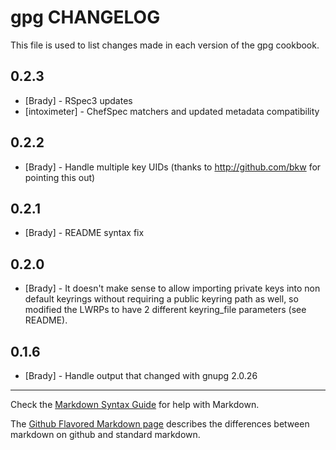 gpg CHANGELOG
=============

This file is used to list changes made in each version of the gpg cookbook.

0.2.3
-----
- [Brady] - RSpec3 updates
- [intoximeter] - ChefSpec matchers and updated metadata compatibility

0.2.2
-----
- [Brady] - Handle multiple key UIDs (thanks to http://github.com/bkw for pointing this out)

0.2.1
-----
- [Brady] - README syntax fix

0.2.0
-----
- [Brady] - It doesn't make sense to allow importing private keys into non default keyrings without requiring a public keyring path as well, so modified the LWRPs to have 2 different keyring_file parameters (see README).

0.1.6
-----
- [Brady] - Handle output that changed with gnupg 2.0.26

- - -
Check the [Markdown Syntax Guide](http://daringfireball.net/projects/markdown/syntax) for help with Markdown.

The [Github Flavored Markdown page](http://github.github.com/github-flavored-markdown/) describes the differences between markdown on github and standard markdown.
